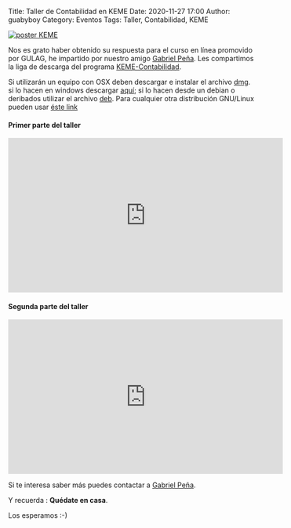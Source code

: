 Title: Taller de Contabilidad en KEME
Date: 2020-11-27 17:00
Author: guabyboy
Category: Eventos
Tags: Taller, Contabilidad, KEME

[![poster KEME]({attach}2020-11-27-taller-contabilidad-keme/posterKEME.png)]({attach}2020-11-27-taller-contabilidad-keme/posterKEME.png)

Nos es grato haber obtenido su respuesta para el curso en línea promovido por GULAG, he impartido por nuestro amigo [Gabriel Peña](https://twitter.com/guabyboy). Les compartimos la liga de descarga del programa [KEME-Contabilidad](https://sourceforge.net/projects/keme/files/KEME-Contabilidad/3.2.1.5/).

Si utilizarán un equipo con OSX deben descargar e instalar el archivo [dmg](https://sourceforge.net/projects/keme/files/KEME-Contabilidad/3.2.1.5/keme5.dmg/download).
si lo hacen en windows descargar [aquí](https://sourceforge.net/projects/keme/files/KEME-Contabilidad/3.2.1.5/setup-keme-3.2.1.5-windows.exe/download); si lo hacen desde un debian o deribados utilizar el archivo [deb](https://sourceforge.net/projects/keme/files/KEME-Contabilidad/3.2.1.5/keme-3.2.1.5-Ubuntu-18.04LTS.deb/download). Para cualquier otra distribución GNU/Linux pueden usar [éste link](https://sourceforge.net/projects/keme/files/KEME-Contabilidad/3.2.1.5/keme-3.2.1.5.tar.gz/download)

[comment]: <> (Los materiales a utilizar están a su disposición en la liga de dropbox de curso KEME)

#### Primer parte del taller

<iframe width="560" height="315" src="https://www.youtube.com/embed/dIdrKcx_GQE" frameborder="0" allow="accelerometer; autoplay; clipboard-write; encrypted-media; gyroscope; picture-in-picture" allowfullscreen></iframe>

#### Segunda parte del taller

<iframe width="560" height="315" src="https://www.youtube.com/embed/Kbc9YHwlbN0" frameborder="0" allow="accelerometer; autoplay; clipboard-write; encrypted-media; gyroscope; picture-in-picture" allowfullscreen></iframe>

Si te interesa saber más puedes contactar a [Gabriel Peña](https://twitter.com/guabyboy).

Y recuerda :  __Quédate en casa__.

Los esperamos :-)
